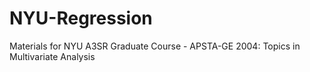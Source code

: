 # NYU-Regression
Materials for NYU A3SR Graduate Course - APSTA-GE 2004: Topics in Multivariate Analysis
